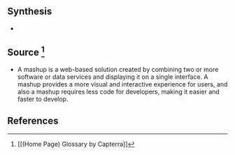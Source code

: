 ## Synthesis
- 
## Source [^1]
- A mashup is a web-based solution created by combining two or more software or data services and displaying it on a single interface. A mashup provides a more visual and interactive experience for users, and also a mashup requires less code for developers, making it easier and faster to develop.
## References

[^1]: [[(Home Page) Glossary by Capterra]]